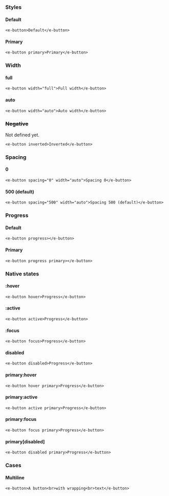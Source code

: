 ### Styles

#### Default

```
<e-button>Default</e-button>
```

#### Primary

```
<e-button primary>Primary</e-button>
```

### Width

#### full

```
<e-button width="full">Full width</e-button>
```

#### auto

```
<e-button width="auto">Auto width</e-button>
```

### ~~Negative~~

Not defined yet.

```
<e-button inverted>Inverted</e-button>
```

### Spacing

#### 0

```
<e-button spacing="0" width="auto">Spacing 0</e-button>
```

#### 500 (default)

```
<e-button spacing="500" width="auto">Spacing 500 (default)</e-button>
```

### Progress

#### Default

```
<e-button progress></e-button>
```

#### Primary

```
<e-button progress primary></e-button>
```

### Native states

#### :hover
```
<e-button hover>Progress</e-button>
```

#### :active
```
<e-button active>Progress</e-button>
```

#### :focus
```
<e-button focus>Progress</e-button>
```

#### disabled
```
<e-button disabled>Progress</e-button>
```

#### primary:hover
```
<e-button hover primary>Progress</e-button>
```

#### primary:active
```
<e-button active primary>Progress</e-button>
```

#### primary:focus
```
<e-button focus primary>Progress</e-button>
```

#### primary\[disabled\]
```
<e-button disabled primary>Progress</e-button>
```

### Cases

#### Multiline

```
<e-button>A button<br>with wrapping<br>text</e-button>
```
